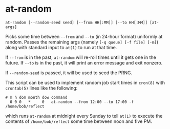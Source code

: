 # at-random

    at-random [--random-seed seed] [--from HH[:MM]] [--to HH[:MM]] [at-args]

Picks some time
between `--from` and `--to`
(in 24-hour format)
uniformly at random.
Passes the remaining args
(namely `[-q queue] [-f file] [-m]`)
along with standard input
to `at(1)` to run
at that time.

If `--from` is in the past,
`at-random` will re-roll times
until it gets one in the future.
If `--to` is in the past,
it will print an error message
and exit nonzero.

If `--random-seed` is passed,
it will be used to seed the PRNG.


This script can be used to implement random job start times in `cron(8)` with
`crontab(5)` lines like the following:

    # m h dom month dow command
      0 0 0   *     0   at-random --from 12:00 --to 17:00 -f /home/bob/reflect

which runs `at-random` at midnight every Sunday to tell `at(1)` to execute the
contents of `/home/bob/reflect` some time between noon and five PM.
